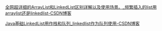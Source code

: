 



[全网超详细的ArrayList和LinkedList区别详解以及使用场景。_频繁插入的list用arraylist还是linkedlist-CSDN博客](https://blog.csdn.net/m0_56615376/article/details/136744493)







[Java基础LinkedList用作栈和队列_linkedlist作为队列使用-CSDN博客](https://blog.csdn.net/weixin_43691723/article/details/105302287)





